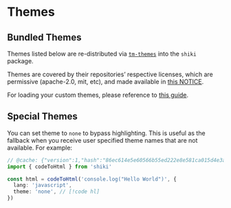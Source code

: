 # Themes

## Bundled Themes

Themes listed below are re-distributed via [`tm-themes`](https://github.com/shikijs/textmate-grammars-themes/tree/main/packages/tm-themes) into the `shiki` package.

<ThemesList />

Themes are covered by their repositories’ respective licenses, which are permissive (apache-2.0, mit, etc), and made available in [this NOTICE](https://github.com/shikijs/textmate-grammars-themes/blob/main/packages/tm-themes/NOTICE).

For loading your custom themes, please reference to [this guide](/guide/load-theme).

## Special Themes

You can set theme to `none` to bypass highlighting. This is useful as the fallback when you receive user specified theme names that are not available. For example:

```ts twoslash theme:none
// @cache: {"version":1,"hash":"86ec614e5e60566b55ed222e8e581ca015d4e3a6c7f2bd3716fca6224c3c0fda","twoslash":{"nodes":[{"type":"hover","text":"(alias) const codeToHtml: (code: string, options: CodeToHastOptions<BundledLanguage, BundledTheme>) => Promise<string>\nimport codeToHtml","start":9,"length":10,"target":"codeToHtml","line":0,"character":9},{"type":"hover","text":"const html: Promise<string>","start":42,"length":4,"target":"html","line":2,"character":6},{"type":"hover","text":"(alias) codeToHtml(code: string, options: CodeToHastOptions<BundledLanguage, BundledTheme>): Promise<string>\nimport codeToHtml","start":49,"length":10,"target":"codeToHtml","line":2,"character":13},{"type":"hover","text":"(property) lang: \"javascript\"","start":94,"length":4,"target":"lang","line":3,"character":2},{"type":"hover","text":"(property) CodeOptionsSingleTheme<BundledTheme>.theme: ThemeRegistrationAny | StringLiteralUnion<BundledTheme, string>","start":116,"length":5,"target":"theme","line":4,"character":2}],"code":"import { codeToHtml } from 'shiki'\n\nconst html = codeToHtml('console.log(\"Hello World\")', {\n  lang: 'javascript',\n  theme: 'none', // [!code hl]\n})","meta":{"extension":"ts"}}}
import { codeToHtml } from 'shiki'

const html = codeToHtml('console.log("Hello World")', {
  lang: 'javascript',
  theme: 'none', // [!code hl]
})
```

